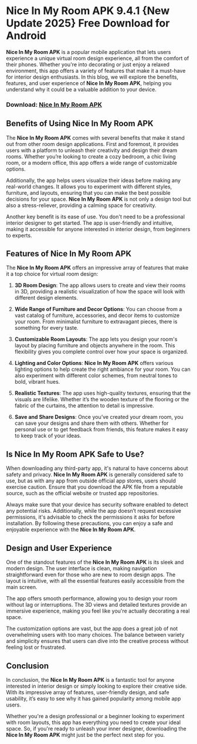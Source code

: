 # Nice In My Room APK 9.4.1 {New Update 2025} Free Download for Android

**Nice In My Room APK** is a popular mobile application that lets users experience a unique virtual room design experience, all from the comfort of their phones. Whether you're into decorating or just enjoy a relaxed environment, this app offers a variety of features that make it a must-have for interior design enthusiasts. In this blog, we will explore the benefits, features, and user experience of **Nice In My Room APK**, helping you understand why it could be a valuable addition to your device.

### Download: [Nice In My Room APK](https://tinyurl.com/v7v6w78p)

## **Benefits of Using Nice In My Room APK**

The **Nice In My Room APK** comes with several benefits that make it stand out from other room design applications. First and foremost, it provides users with a platform to unleash their creativity and design their dream rooms. Whether you’re looking to create a cozy bedroom, a chic living room, or a modern office, this app offers a wide range of customizable options.

Additionally, the app helps users visualize their ideas before making any real-world changes. It allows you to experiment with different styles, furniture, and layouts, ensuring that you can make the best possible decisions for your space. **Nice In My Room APK** is not only a design tool but also a stress-reliever, providing a calming space for creativity.

Another key benefit is its ease of use. You don't need to be a professional interior designer to get started. The app is user-friendly and intuitive, making it accessible for anyone interested in interior design, from beginners to experts. 

## **Features of Nice In My Room APK**

The **Nice In My Room APK** offers an impressive array of features that make it a top choice for virtual room design:

1. **3D Room Design**: The app allows users to create and view their rooms in 3D, providing a realistic visualization of how the space will look with different design elements.
   
2. **Wide Range of Furniture and Decor Options**: You can choose from a vast catalog of furniture, accessories, and decor items to customize your room. From minimalist furniture to extravagant pieces, there is something for every taste.
   
3. **Customizable Room Layouts**: The app lets you design your room's layout by placing furniture and objects anywhere in the room. This flexibility gives you complete control over how your space is organized.
   
4. **Lighting and Color Options**: **Nice In My Room APK** offers various lighting options to help create the right ambiance for your room. You can also experiment with different color schemes, from neutral tones to bold, vibrant hues.
   
5. **Realistic Textures**: The app uses high-quality textures, ensuring that the visuals are lifelike. Whether it’s the wooden texture of the flooring or the fabric of the curtains, the attention to detail is impressive.
   
6. **Save and Share Designs**: Once you’ve created your dream room, you can save your designs and share them with others. Whether for personal use or to get feedback from friends, this feature makes it easy to keep track of your ideas.

## **Is Nice In My Room APK Safe to Use?**

When downloading any third-party app, it's natural to have concerns about safety and privacy. **Nice In My Room APK** is generally considered safe to use, but as with any app from outside official app stores, users should exercise caution. Ensure that you download the APK file from a reputable source, such as the official website or trusted app repositories.

Always make sure that your device has security software enabled to detect any potential risks. Additionally, while the app doesn’t request excessive permissions, it's advisable to check the permissions it asks for before installation. By following these precautions, you can enjoy a safe and enjoyable experience with the **Nice In My Room APK**.

## **Design and User Experience**

One of the standout features of the **Nice In My Room APK** is its sleek and modern design. The user interface is clean, making navigation straightforward even for those who are new to room design apps. The layout is intuitive, with all the essential features easily accessible from the main screen.

The app offers smooth performance, allowing you to design your room without lag or interruptions. The 3D views and detailed textures provide an immersive experience, making you feel like you're actually decorating a real space.

The customization options are vast, but the app does a great job of not overwhelming users with too many choices. The balance between variety and simplicity ensures that users can dive into the creative process without feeling lost or frustrated.

## **Conclusion**

In conclusion, the **Nice In My Room APK** is a fantastic tool for anyone interested in interior design or simply looking to explore their creative side. With its impressive array of features, user-friendly design, and safe usability, it’s easy to see why it has gained popularity among mobile app users.

Whether you're a design professional or a beginner looking to experiment with room layouts, this app has everything you need to create your ideal space. So, if you're ready to unleash your inner designer, downloading the **Nice In My Room APK** might just be the perfect next step for you.
